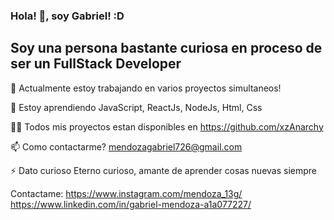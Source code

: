 ### Hola! 👋, soy Gabriel! :D

## Soy una persona bastante curiosa en proceso de ser un FullStack Developer


🔭 Actualmente estoy trabajando en varios proyectos simultaneos!

🌱 Estoy aprendiendo JavaScript, ReactJs, NodeJs, Html, Css

👨‍💻 Todos mis proyectos estan disponibles en https://github.com/xzAnarchy

📫 Como contactarme? mendozagabriel726@gmail.com

⚡ Dato curioso Eterno curioso, amante de aprender cosas nuevas siempre

Contactame:
https://www.instagram.com/mendoza_13g/
https://www.linkedin.com/in/gabriel-mendoza-a1a077227/
